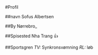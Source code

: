 #Profil

##navn
Sofus Albertsen

##By
Nørrebro_

##Spisested
Nha Trang
:+1:

##Sportsgren
*TV:* Synkronsvømning
*RL:* løb
